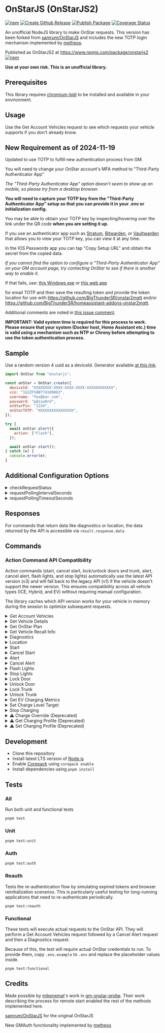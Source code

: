# OnStarJS (OnStarJS2)

[![npm](https://img.shields.io/npm/v/onstarjs2.svg?color=green)](https://www.npmjs.com/package/onstarjs2)
[![Create Github Release](https://github.com/BigThunderSR/OnStarJS/actions/workflows/release.yml/badge.svg)](https://github.com/BigThunderSR/OnStarJS/actions/workflows/release.yml)
[![Publish Package](https://github.com/BigThunderSR/OnStarJS/actions/workflows/publish.yml/badge.svg)](https://github.com/BigThunderSR/OnStarJS/actions/workflows/publish.yml)
[![Coverage Status](https://img.shields.io/coveralls/github/BigThunderSR/OnStarJS?branch=master)](https://coveralls.io/github/BigThunderSR/OnStarJS?branch=master&kill_cache=1)
<!-- [![Coverage Status](https://coveralls.io/repos/github/BigThunderSR/OnStarJS/badge.svg?branch=master)](https://coveralls.io/github/BigThunderSR/OnStarJS?branch=master&kill_cache=1) -->
<!-- [![npm version](https://badge.fury.io/js/onstarjs2.svg?icon=si%3Anpm)](https://badge.fury.io/js/onstarjs2?icon=si%3Anpm) -->
<!-- [![Build Status](https://github.com/BigThunderSR/OnStarJS/workflows/build/badge.svg)](https://github.com/BigThunderSR/OnStarJS/actions?query=workflow%3Abuild) -->

An unofficial NodeJS library to make OnStar requests. This version has been forked from [samrum/OnStarJS](https://github.com/samrum/OnStarJS) and includes the new TOTP login mechanism implemented by [metheos](https://github.com/metheos/).

Published as OnStarJS2 at <https://www.npmjs.com/package/onstarjs2> [![npm](https://img.shields.io/npm/v/onstarjs2.svg?color=green)](https://www.npmjs.com/package/onstarjs2)

**Use at your own risk. This is an unofficial library.**

## Prerequisites

This library requires [chromium-bidi](https://www.npmjs.com/package/chromium-bidi) to be installed and available in your environment.

## Usage

Use the Get Account Vehicles request to see which requests your vehicle supports if you don't already know.

## New Requirement as of 2024-11-19

Updated to use TOTP to fulfill new authentication process from GM.

You will need to change your OnStar account's MFA method to "Third-Party Authenticator App"

_The "Third-Party Authenticator App" option doesn't seem to show up on mobile, so please try from a desktop browser._

**You will need to capture your TOTP key from the "Third-Party Authenticator App" setup so that you can provide it in your .env or initialization config.**

You may be able to obtain your TOTP key by inspecting/hovering over the link under the QR code **when you are setting it up.**

If you use an authenticator app such as [Stratum](https://stratumauth.com/), [Bitwarden](https://bitwarden.com/), or [Vaultwarden](https://github.com/dani-garcia/vaultwarden) that allows you to view your TOTP key, you can view it at any time.

In the IOS Passwords app you can tap "Copy Setup URL" and obtain the secret from the copied data.

_If you cannot find the option to configure a "Third-Party Authenticator App" on your GM account page, try contacting OnStar to see if there is another way to enable it._

If that fails, use:
[this Windows exe](https://github.com/metheos/node-oauth2-gm/releases) or [this web app](https://github.com/joelvandal/onstar-token-gen?tab=readme-ov-file)

for email TOTP and then save the resulting token and provide the token location for use with <https://github.com/BigThunderSR/onstar2mqtt> and/or <https://github.com/BigThunderSR/homeassistant-addons-onstar2mqtt>.

Additional comments are noted in [this issue comment](https://github.com/samrum/OnStarJS/issues/233#issuecomment-2499264436).

**IMPORTANT: Valid system time is required for this process to work. Please ensure that your system (Docker host, Home Assistant etc.) time is valid using a mechanism such as NTP or Chrony before attempting to use the token authentication process.**

## Sample

Use a random version 4 uuid as a deviceId. Generator available [at this link](https://www.uuidgenerator.net/version4).

```javascript
import OnStar from "onstarjs";

const onStar = OnStar.create({
  deviceId: "XXXXXXXX-XXXX-XXXX-XXXX-XXXXXXXXXXXX",
  vin: "1G2ZF58B774109863",
  username: "foo@bar.com",
  password: "p@ssw0rd",
  onStarPin: "1234",
  onStarTOTP: "XXXXXXXXXXXXXXXX",
});

try {
  await onStar.alert({
    action: ["Flash"],
  });

  await onStar.start();
} catch (e) {
  console.error(e);
}
```

## Additional Configuration Options

<details>
<summary>checkRequestStatus</summary>

Default Value: `true`

When false, requests resolve when the API returns an 'In Progress' response. For requests that return data, this option is ignored.

This is useful because, with the usual request polling to wait for a "Complete" response from the API, requests will take much longer to resolve.

</details>
<details>
<summary>requestPollingIntervalSeconds</summary>

Default Value: `6`

When `checkRequestStatus` is true, this is how often status check requests will be made (in seconds)

</details>
<details>
<summary>requestPollingTimeoutSeconds</summary>

Default Value: `90`

When `checkRequestStatus` is true, this is how long a request will make subsequent status check requests before timing out (in seconds)

</details>

## Responses

For commands that return data like diagnostics or location, the data returned by the API is accessible via `result.response.data`

## Commands

### Action Command API Compatibility

Action commands (start, cancel start, lock/unlock doors and trunk, alert, cancel alert, flash lights, and stop lights) automatically use the latest API version (v3) and will fall back to the legacy API (v1) if the vehicle doesn't support the newer version. This ensures compatibility across all vehicle types (ICE, Hybrid, and EV) without requiring manual configuration.

The library caches which API version works for your vehicle in memory during the session to optimize subsequent requests.

<details id="get-account-vehicles">
<summary>Get Account Vehicles</summary>

Returns a list of all vehicles associated with your OnStar account, including VINs and supported commands.

```javascript
onStar.getAccountVehicles();
```

</details>

<details id="get-vehicle-details">
<summary>Get Vehicle Details</summary>

Returns detailed vehicle information including make, model, year, RPO codes, permissions, available vehicle commands, colors, metadata, and OnStar account info.

```javascript
onStar.getVehicleDetails([vin]);
```

| Option | Default        | Valid Values  |
| ------ | -------------- | ------------- |
| vin    | Configured VIN | Any valid VIN |

</details>

<details id="get-onstar-plan">
<summary>Get OnStar Plan</summary>

Returns OnStar subscription plan information including active plans, features, billing details, pricing, and available offers.

```javascript
onStar.getOnstarPlan([vin]);
```

| Option | Default        | Valid Values  |
| ------ | -------------- | ------------- |
| vin    | Configured VIN | Any valid VIN |

</details>

<details id="get-vehicle-recall-info">
<summary>Get Vehicle Recall Info</summary>

Returns vehicle recall information including recall status, repair status, descriptions, and completion dates.

```javascript
onStar.getVehicleRecallInfo([vin]);
```

| Option | Default        | Valid Values  |
| ------ | -------------- | ------------- |
| vin    | Configured VIN | Any valid VIN |

</details>

<details id="diagnostics">
<summary>Diagnostics</summary>

Returns comprehensive vehicle diagnostics including odometer, tire pressure, fuel economy, battery levels, and other vehicle health information.

**Note:** The v3 API automatically returns all available diagnostic data. The previous `diagnosticItem` options parameter from the v1 API is no longer supported.

```javascript
onStar.diagnostics();
```

</details>

<details id="location">
<summary>Location</summary>

Returns the location of the vehicle

```javascript
onStar.location();
```

Example Response

```json
{ "location": { "lat": "50", "long": "-75" } }
```

</details>

<details id="start">
<summary>Start</summary>

Remotely starts the vehicle's engine.

```javascript
onStar.start();
```

</details>

<details id="cancel-start">
<summary>Cancel Start</summary>

Cancels a remote start command that is currently active.

```javascript
onStar.cancelStart();
```

</details>

<details id="alert">
<summary>Alert</summary>

Triggers vehicle alerts by flashing lights and/or honking the horn.

```javascript
onStar.alert([options]);
```

| Option   | Default                    | Valid Values               |
| -------- | -------------------------- | -------------------------- |
| action   | ["Flash", "Honk"]          | ["Flash", "Honk"]          |
| delay    | 0                          | Any integer (minutes)      |
| duration | 1                          | Any integer (minutes)      |
| override | ["DoorOpen", "IgnitionOn"] | ["DoorOpen", "IgnitionOn"] |

</details>

<details id="cancel-alert">
<summary>Cancel Alert</summary>

Cancels an active alert command.

```javascript
onStar.cancelAlert();
```

</details>

<details id="flash-lights">
<summary>Flash Lights</summary>

Flashes the vehicle's lights without honking the horn.

```javascript
onStar.flashLights([options]);
```

| Option   | Default      | Valid Values               |
| -------- | ------------ | -------------------------- |
| delay    | 0            | Any integer (minutes)      |
| duration | 1            | Any integer (minutes)      |
| override | ["DoorOpen"] | ["DoorOpen", "IgnitionOn"] |

</details>

<details id="stop-lights">
<summary>Stop Lights</summary>

Stops an active flash lights command.

```javascript
onStar.stopLights();
```

</details>

<details id="lock-door">
<summary>Lock Door</summary>

Remotely locks all vehicle doors.

```javascript
onStar.lockDoor([options]);
```

| Option | Default | Valid Values          |
| ------ | ------- | --------------------- |
| delay  | 0       | Any integer (minutes) |

</details>

<details id="unlock-door">
<summary>Unlock Door</summary>

Remotely unlocks all vehicle doors.

```javascript
onStar.unlockDoor([options]);
```

| Option | Default | Valid Values          |
| ------ | ------- | --------------------- |
| delay  | 0       | Any integer (minutes) |

</details>

<details id="lock-trunk">
<summary>Lock Trunk</summary>

Locks the trunk but doesn't automatically close it.

```javascript
onStar.lockTrunk([options]);
```

| Option | Default | Valid Values          |
| ------ | ------- | --------------------- |
| delay  | 0       | Any integer (minutes) |

</details>

<details id="unlock-trunk">
<summary>Unlock Trunk</summary>

Unlocks the trunk but doesn't automatically open it. All doors remain locked.

```javascript
onStar.unlockTrunk([options]);
```

| Option | Default | Valid Values          |
| ------ | ------- | --------------------- |
| delay  | 0       | Any integer (minutes) |

</details>

<details id="get-ev-charging-metrics">
<summary>Get EV Charging Metrics</summary>

Returns current EV charging metrics and status information for electric vehicles.

```javascript
onStar.getEVChargingMetrics([options]);
```

| Option        | Default       | Valid Values             |
| ------------- | ------------- | ------------------------ |
| clientVersion | "7.18.0.8006" | Any version string       |
| os            | "A"           | "A" (Android), "I" (iOS) |

</details>

<details id="set-charge-level-target">
<summary>Set Charge Level Target</summary>

Sets the target charge level percentage for electric vehicles.

```javascript
onStar.setChargeLevelTarget(tcl, [options]);
```

| Option           | Default        | Valid Values             |
| ---------------- | -------------- | ------------------------ |
| tcl              | (required)     | 0-100 (percentage)       |
| noMetricsRefresh | false          | true, false              |
| clientRequestId  | auto-generated | Any UUID string          |
| clientVersion    | "7.18.0.8006"  | Any version string       |
| os               | "A"            | "A" (Android), "I" (iOS) |

</details>

<details id="stop-charging">
<summary>Stop Charging</summary>

Stops the current charging session for electric vehicles.

```javascript
onStar.stopCharging([options]);
```

| Option           | Default        | Valid Values             |
| ---------------- | -------------- | ------------------------ |
| noMetricsRefresh | false          | true, false              |
| clientRequestId  | auto-generated | Any UUID string          |
| clientVersion    | "7.18.0.8006"  | Any version string       |
| os               | "A"            | "A" (Android), "I" (iOS) |

</details>

<details>
<summary>⚠️ Charge Override (Deprecated)</summary>

**Deprecated:** This v1 API method is no longer available. Use [`setChargeLevelTarget()`](#set-charge-level-target) and [`stopCharging()`](#stop-charging) instead for EV charging control.

```javascript
// DEPRECATED - Do not use
onStar.chargeOverride([options]);
```

</details>

<details>
<summary>⚠️ Get Charging Profile (Deprecated)</summary>

**Deprecated:** This v1 API method is no longer available. Use [`getEVChargingMetrics()`](#get-ev-charging-metrics) instead to retrieve current charging information.

```javascript
// DEPRECATED - Do not use
onStar.getChargingProfile();
```

</details>

<details>
<summary>⚠️ Set Charging Profile (Deprecated)</summary>

**Deprecated:** This v1 API method is no longer available. Use [`setChargeLevelTarget()`](#set-charge-level-target) instead to configure EV charging settings.

```javascript
// DEPRECATED - Do not use
onStar.setChargingProfile([options]);
```

</details>

## Development

- Clone this repository
- Install latest LTS version of [Node.js](https://nodejs.org/en/)
- Enable [Corepack](https://github.com/nodejs/corepack) using `corepack enable`
- Install dependencies using `pnpm install`

## Tests

### All

Run both unit and functional tests

`pnpm test`

### Unit

`pnpm test:unit`

### Auth

`pnpm test:auth`

### Reauth

Tests the re-authentication flow by simulating expired tokens and browser reinitialization scenarios. This is particularly useful testing for long-running applications that need to re-authenticate periodically.

`pnpm test:reauth`

### Functional

These tests will execute actual requests to the OnStar API. They will perform a Get Account Vehicles request followed by a Cancel Alert request and then a Diagnostics request.

Because of this, the test will require actual OnStar credentials to run. To provide them, copy `.env.example` to `.env` and replace the placeholder values inside.

`pnpm test:functional`

## Credits

Made possible by [mikenemat](https://github.com/mikenemat/)'s work in [gm-onstar-probe](https://github.com/mikenemat/gm-onstar-probe). Their work describing the process for remote start enabled the rest of the methods implemented here.

[samrum/OnStarJS](https://github.com/samrum/OnStarJS) for the original OnStarJS

New GMAuth functionality implemented by [metheos](https://github.com/metheos/)
